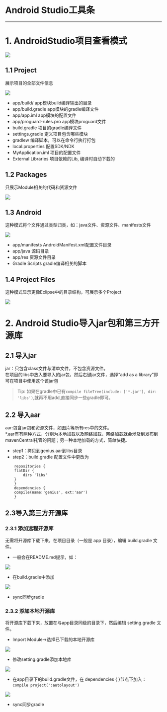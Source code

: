 # Android Studio工具条
---
# 1. AndroidStudio项目查看模式

![](http://i.imgur.com/ZQ8Fa5A.png)

## 1.1 Project

展示项目的全部文件信息

![](http://i.imgur.com/h07bENg.png)

* app/build/ app模块build编译输出的目录    
* app/build.gradle app模块的gradle编译文件    
* app/app.iml app模块的配置文件  
* app/proguard-rules.pro app模块proguard文件  
* build.gradle 项目的gradle编译文件  
* settings.gradle 定义项目包含哪些模块  
* gradlew 编译脚本，可以在命令行执行打包  
* local.properties 配置SDK/NDK  
* MyApplication.iml 项目的配置文件  
* External Libraries 项目依赖的Lib, 编译时自动下载的

## 1.2 Packages

只展示Module相关的代码和资源文件

![](http://i.imgur.com/9xjBDFB.png)

## 1.3 Android

这种模式将个文件通过类型归类，如：java文件、资源文件、manifests文件

![](http://i.imgur.com/pfU9TqM.png)

* app/manifests AndroidManifest.xml配置文件目录  
* app/java 源码目录  
* app/res 资源文件目录  
* Gradle Scripts gradle编译相关的脚本  

## 1.4 Project Files

这种模式显示更像Eclipse中的目录结构，可展示多个Project

![](http://i.imgur.com/sX7FZIn.png)

# 2. Android Studio导入jar包和第三方开源库

## 2.1 导入jar

jar：只包含class文件与清单文件，不包含资源文件。  
在项目的libs中放入要导入的jar包，然后右键jar文件，选择“add as a library”即可在项目中使用这个该jar包

> Tip: 如果在gradle中已有`compile fileTree(include: ['*.jar'], dir: 'libs')`,就再不用add,直接同步一些gradle即可。

## 2.2 导入aar

aar:包含jar包和资源文件，如图片等所有res中的文件。  
*.aar有有两种方式，分别为本地加载以及网络加载，网络加载就会涉及到发布到mavenCentral托管的问题；另一种本地加载的方式，简单快捷。

* step1：拷贝到genius.aar到libs目录  
* step2：build.gradle 配置文件中更改为

```
	repositories {  
    flatDir {  
        dirs 'libs'  
    }  
	}  
	dependencies {  
    compile(name:'genius', ext:'aar')  
	}  
```

## 2.3导入第三方开源库

### 2.3.1 添加远程开源库

无需将开源库下载下来，在项目目录（一般是 app 目录），编辑 build.gradle 文件。

* 一般会在README.md提示，如：

![](http://i.imgur.com/AFEnMrT.png)

* 在build.gradle中添加

![](http://i.imgur.com/vh6RF6v.png)

* sync同步gradle

### 2.3.2 添加本地开源库

将开源库下载下来，放置在与app目录同级的目录下，然后编辑 setting.gradle 文件。

* Import Module->选择已下载的本地开源库

![](http://i.imgur.com/UyrpzbC.png)

* 修改setting.gradle添加本地库

![](http://i.imgur.com/Ncy7Ggq.png)

* 在app目录下的build.gradle文件，在 dependencies { }节点下加入：`compile project(':autolayout')`

![](http://i.imgur.com/nII08Eb.png)

* sync同步gradle



